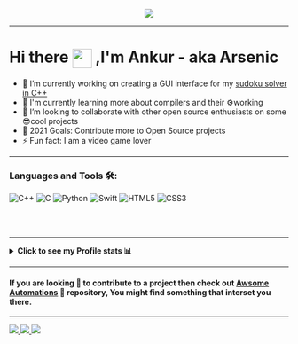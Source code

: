 <p align="center">
<img src="https://github.com/Arsenic-ATG/Arsenic-ATG/blob/master/assets/code.gif" />
</p>

---

# Hi there <img align="center" src="https://github.com/Arsenic-ATG/Arsenic-ATG/blob/master/assets/hello.gif" width="35"> ,I'm Ankur - aka Arsenic

- 🔭 I’m currently working on creating a GUI interface for my [sudoku solver in C++](https://github.com/Arsenic-ATG/Sudoku-Solver)
- 🌱 I'm currently learning more about compilers and their ⚙️working
- 👯 I’m looking to collaborate with other open source enthusiasts on some 😎cool projects
- 🥅 2021 Goals: Contribute more to Open Source projects
- ⚡ Fun fact: I am a video game lover
---

### Languages and Tools 🛠:

![C++](https://img.shields.io/badge/C%2B%2B-language-%23434C5E?style=for-the-badge&logo=C%2B%2B&labelColor=blue)
![C](https://img.shields.io/badge/%20-language-%23434C5E?style=for-the-badge&logo=c&%2B%2B&labelColor=%23A8B9CC&logoColor=black)
![Python](https://img.shields.io/badge/python-language-%23434C5E?style=for-the-badge&logo=python&%2B%2B&labelColor=%233776AB&logoColor=white)
![Swift](https://img.shields.io/badge/Swift-language-%23434C5E?style=for-the-badge&logo=Swift&labelColor=%23FA7343&logoColor=white)
![HTML5](https://img.shields.io/badge/HTML-language-%23434C5E?style=for-the-badge&logo=HTML5&%2B%2B&labelColor=%23E34F26&logoColor=white)
![CSS3](https://img.shields.io/badge/CSS-language-%23434C5E?style=for-the-badge&logo=CSS3&labelColor=%231572b6)
<!---
<img alt="Python" src="https://img.shields.io/badge/python-language-%23434C5E?style=for-the-badge&logo=python&%2B%2B&labelColor=%233776AB&logoColor=white" />
<img alt="Swift" src="https://img.shields.io/badge/Swift-language-%23434C5E?style=for-the-badge&logo=Swift&labelColor=%23FA7343&logoColor=white" />
<img alt="HTML5" src="https://img.shields.io/badge/HTML-language-%23434C5E?style=for-the-badge&logo=HTML5&%2B%2B&labelColor=%23E34F26&logoColor=white" />
<img alt="CSS3" src="https://img.shields.io/badge/CSS-language-%23434C5E?style=for-the-badge&logo=CSS3&labelColor=%231572b6" />
--->
<!---<img align="left" alt="Qt" src="https://upload.wikimedia.org/wikipedia/commons/thumb/0/0b/Qt_logo_2016.svg/1156px-Qt_logo_2016.svg.png" />
<img align="left" alt="Xcode" src="https://developer.apple.com/library/archive/documentation/ToolsLanguages/Conceptual/Xcode_Overview/Art/XcodeIcon_2x.png" />
<img align="left" alt="sublime" src="https://github.com/Arsenic-ATG/Arsenic-ATG/blob/master/assets/Sublime_Text_3_logo.png" />
<img align="left" alt="Git" src="https://raw.githubusercontent.com/github/explore/80688e429a7d4ef2fca1e82350fe8e3517d3494d/topics/git/git.png" />
<img align="left" alt="GitHub" src="https://github.githubassets.com/images/modules/logos_page/GitHub-Mark.png" />
<img align="left" alt="terminal" src="https://raw.githubusercontent.com/github/explore/80688e429a7d4ef2fca1e82350fe8e3517d3494d/topics/terminal/terminal.png" />
--->

<br />
<br />

---

<details><summary><strong>Click to see my Profile stats 📊</strong></summary>
<br />

<p align="center">
<a>
  <img height="180em" src="https://github-readme-stats-2.arsenic-atg.vercel.app/api?username=Arsenic-ATG&show_icons=true&hide_border=true&count_private=true&theme=nord"/>
  <img height="180em" src="https://github-readme-stats-2.arsenic-atg.vercel.app/api/top-langs/?username=Arsenic-ATG&hide=TeX,QMake&theme=nord&layout=compact&hide_border=true"/>
</a>

<a>
  <img height="136em" src="https://github-profile-trophy.vercel.app/?username=Arsenic-ATG&theme=nord&no-frame=true&margin-w=4"/>
</a>

<a>
  <img height="295em" src="https://activity-graph.herokuapp.com/graph?username=arsenic-atg&hide_border=true&theme=nord" />
</a>

</p>

**NOTE** : the above data (Most Used Languages) does not indicate my skill level or something like that, it's a github metric of which languages i have the most code on github
</details>

 ----
 
#### If you are looking 👀 to contribute to a project then check out [Awsome Automations](https://github.com/Arsenic-ATG/Awesome-Automations) 🧐 repository, You might find something that interset you there.
 ----
<a href= mailto:arsenic.secondary@gmail.com>
<img src= "https://img.shields.io/badge/Gmail-D14836?style=for-the-badge&logo=gmail&logoColor=white"/>
</a>
<a href= "https://discord.com/users/Arsenic#9256">
<img src= "https://img.shields.io/badge/Discord-7289DA?style=for-the-badge&logo=discord&logoColor=white"/>
</a>
<a href= "https://stackoverflow.com/users/12030775/arsenic">
<img src= "https://img.shields.io/badge/Stack_Overflow-FE7A16?style=for-the-badge&logo=stack-overflow&logoColor=white"/>
</a>
